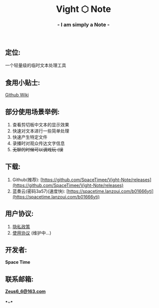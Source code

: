 <h1 align="center">Vight ⬡ Note</h1>
<h3 align="center">- I am simply a Note -</h3>
</br>

## 定位:
一个轻量级的临时文本处理工具

## 食用小贴士:
[Github Wiki](https://github.com/SpaceTimee/Vight-Note/wiki/Vight-Note-%E9%A3%9F%E7%94%A8%E5%B0%8F%E8%B4%B4%E5%A3%AB)

## 部分使用场景举例:
1. 查看剪切板中文本的显示效果
2. 快速对文本进行一些简单处理
3. 快速产生特定文件
4. 录播时对观众传达文字信息
5. ~~无聊的时候可以调戏玩 (误~~

## 下载:
1. Github(推荐): [https://github.com/SpaceTimee/Vight-Note/releases](https://github.com/SpaceTimee/Vight-Note/releases)
2. 蓝奏云(密码3a57)(速度快): [https://spacetime.lanzoui.com/b01666yti](https://spacetime.lanzoui.com/b01666yti)

## 用户协议:
1. [隐私政策](https://thoughts.teambition.com/share/609fd36543b2b70046b09b06#title=Vight_Note_隐私政策)
2. [使用协议]() (维护中...)

## 开发者:
**Space Time**

## 联系邮箱:
**Zeus6_6@163.com**

•ᴗ•
